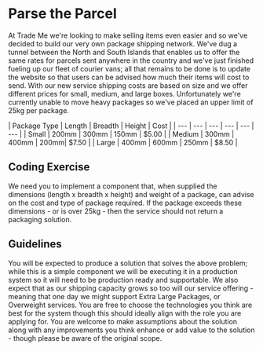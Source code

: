 # Parse the Parcel #

At Trade Me we're looking to make selling items even easier and so we've decided to build our very own package shipping network. We've dug a tunnel between the North and South Islands that enables us to offer the same rates for parcels sent anywhere in the country and we've just finished fueling up our fleet of courier vans; all that remains to be done is to update the website so that users can be advised how much their items will cost to send.
With our new service shipping costs are based on size and we offer different prices for small, medium, and large boxes. Unfortunately we're currently unable to move heavy packages so we've placed an upper limit of 25kg per package.

| Package Type | Length | Breadth | Height | Cost |
| --- | --- | --- | --- | --- | --- |
| Small | 200mm | 300mm | 150mm | $5.00 |
| Medium | 300mm | 400mm | 200mm| $7.50 |
| Large | 400mm | 600mm | 250mm | $8.50 |

## Coding Exercise ##

We need you to implement a component that, when supplied the dimensions (length x breadth x height) and weight of a package, can advise on the cost and type of package required. If the package exceeds these dimensions - or is over 25kg - then the service should not return a packaging solution.

## Guidelines ##

You will be expected to produce a solution that solves the above problem; while this is a simple component we will be executing it in a production system so it will need to be production ready and supportable. We also expect that as our shipping capacity grows so too will our service offering - meaning that one day we might support Extra Large Packages, or Overweight services.
You are free to choose the technologies you think are best for the system though this should ideally align with the role you are applying for. You are welcome to make assumptions about the solution along with any improvements you think enhance or add value to the solution - though please be aware of the original scope.